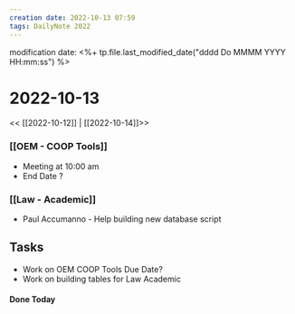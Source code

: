 ```yaml
---
creation date: 2022-10-13 07:59
tags: DailyNote 2022
---
```


modification date: <%+ tp.file.last_modified_date("dddd Do MMMM YYYY HH:mm:ss") %> 

# 2022-10-13

<< [[2022-10-12]] | [[2022-10-14]]>>

### [[OEM - COOP Tools]]
* Meeting at 10:00 am
* End Date ?

### [[Law - Academic]]
* Paul Accumanno - Help building new database script 

## Tasks

* Work on OEM COOP Tools Due Date?
* Work on building tables for Law Academic

#### Done Today



